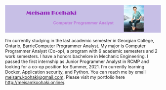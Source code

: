 <img src="https://github.com/mkoohaki/mkoohaki/blob/main/Capture.JPG?raw=true" alt="Banner that says Meisam Koohaki - Computer Programmer Analyst">


I’m currently studying in the last academic semester in Georgian College, Ontario, BarrieComputer Programmer Analyst. My major is Computer Programmer Analyst (Co-op), a program with 6 academic semesters and 2 work semesters. I have a honors bachelore in Mechanic Engineering. I passed the first internship as Junior Programmer Analyst in RCMP and looking for a co-op position for Summer, 2021. I’m currently learning Docker, Application security, and Python. You can reach me by email meisam.koohaki@gmail.com. Please visit my portfolio here http://meisamkoohaki.online/.


